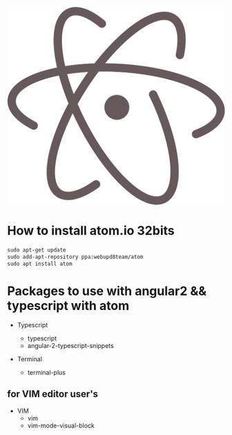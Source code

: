
<p align="center">
    <img src="./src/atomlogo.png" width="650"/>
</p>





# How to install atom.io 32bits

```
sudo apt-get update
sudo add-apt-repository ppa:webupd8team/atom
sudo apt install atom
```

# Packages to use with angular2 && typescript with atom

- Typescript
  + typescript  
  + angular-2-typescript-snippets

- Terminal
  + terminal-plus

## for VIM editor user's
- VIM
  + vim
  + vim-mode-visual-block
